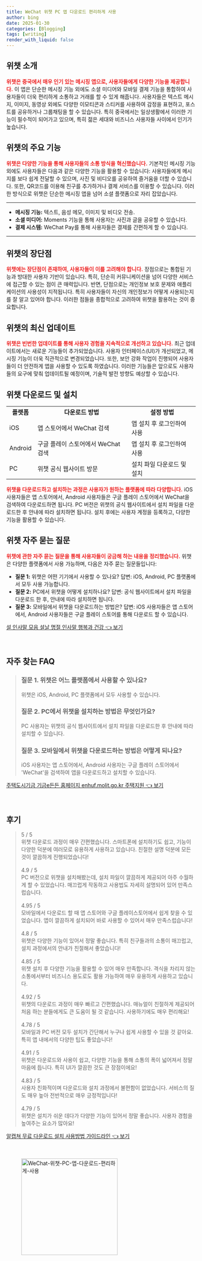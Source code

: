 ```yaml
---
title: WeChat 위챗 PC 앱 다운로드 편리하게 사용
author: bing
date: 2025-01-30
categories: [Blogging]
tags: [writing]
render_with_liquid: false
---
```



<h2 id='위챗_소개'>위챗 소개</h2>

<p><b><span style="color: #ee2323;">위챗은 중국에서 매우 인기 있는 메시징 앱으로, 사용자들에게 다양한 기능을 제공합니다.</span></b> 이 앱은 단순한 메시징 기능 외에도 소셜 미디어와 모바일 결제 기능을 통합하여 사용자들이 더욱 편리하게 소통하고 거래를 할 수 있게 해줍니다. 사용자들은 텍스트 메시지, 이미지, 동영상 외에도 다양한 이모티콘과 스티커를 사용하여 감정을 표현하고, 포스트를 공유하거나 그룹채팅을 할 수 있습니다. 특히 중국에서는 일상생활에서 이러한 기능이 필수적이 되어가고 있으며, 특히 젊은 세대와 비즈니스 사용자들 사이에서 인기가 높습니다.</p>

<h2 id='위챗_기능'>위챗의 주요 기능</h2>

<p><b><span style="color: #ee2323;">위챗은 다양한 기능을 통해 사용자들의 소통 방식을 혁신했습니다.</span></b> 기본적인 메시징 기능 외에도 사용자들은 다음과 같은 다양한 기능을 활용할 수 있습니다: 사용자들에게 메시지를 보다 쉽게 전달할 수 있으며, 사진 및 비디오를 공유하여 즐거움을 더할 수 있습니다. 또한, QR코드를 이용해 친구를 추가하거나 결제 서비스를 이용할 수 있습니다. 이러한 방식으로 위챗은 단순한 메시징 앱을 넘어 소셜 플랫폼으로 자리 잡았습니다.</p>

<hr />

<ul>
    <li><b>메시징 기능:</b> 텍스트, 음성 메모, 이미지 및 비디오 전송.</li>
    <li><b>소셜 미디어:</b> Moments 기능을 통해 사용자는 사진과 글을 공유할 수 있습니다.</li>
    <li><b>결제 시스템:</b> WeChat Pay를 통해 사용자들은 결제를 간편하게 할 수 있습니다.</li>
</ul>

<hr />

<h2 id='위챗_장단점'>위챗의 장단점</h2>

<p><b><span style="color: #ee2323;">위챗에는 장단점이 존재하여, 사용자들이 이를 고려해야 합니다.</span></b> 장점으로는 통합된 기능과 방대한 사용자 기반이 있습니다. 특히, 단순히 커뮤니케이션을 넘어 다양한 서비스에 접근할 수 있는 점이 큰 매력입니다. 반면, 단점으로는 개인정보 보호 문제와 애플리케이션의 사용성이 지적됩니다. 특히 사용자들이 자신의 개인정보가 어떻게 사용되는지를 잘 알고 있어야 합니다. 이러한 점들을 종합적으로 고려하여 위챗을 활용하는 것이 중요합니다.</p>

<h2 id='위챗_업데이트'>위챗의 최신 업데이트</h2>

<p><b><span style="color: #ee2323;">위챗은 빈번한 업데이트를 통해 사용자 경험을 지속적으로 개선하고 있습니다.</span></b> 최근 업데이트에서는 새로운 기능들이 추가되었습니다. 사용자 인터페이스(UI)가 개선되었고, 메시징 기능이 더욱 직관적으로 변경되었습니다. 또한, 보안 강화 작업이 진행되어 사용자들이 더 안전하게 앱을 사용할 수 있도록 하였습니다. 이러한 기능들은 앞으로도 사용자들의 요구에 맞춰 업데이트될 예정이며, 기술적 발전 방향도 예상할 수 있습니다.</p>

<h2 id='위챗_다운로드_및_설치'>위챗 다운로드 및 설치</h2>

<table>
    <tr>
        <td style="text-align: center; height: 17px;"><b>플랫폼</b></td>
        <td style="text-align: center; height: 17px;"><b>다운로드 방법</b></td>
        <td style="text-align: center; height: 17px;"><b>설정 방법</b></td>
    </tr>
    <tr>
        <td>iOS</td>
        <td>앱 스토어에서 WeChat 검색</td>
        <td>앱 설치 후 로그인하여 사용</td>
    </tr>
    <tr>
        <td>Android</td>
        <td>구글 플레이 스토어에서 WeChat 검색</td>
        <td>앱 설치 후 로그인하여 사용</td>
    </tr>
    <tr>
        <td>PC</td>
        <td>위챗 공식 웹사이트 방문</td>
        <td>설치 파일 다운로드 및 설치</td>
    </tr>
</table>

<p><b><span style="color: #ee2323;">위챗을 다운로드하고 설치하는 과정은 사용자가 원하는 플랫폼에 따라 다양합니다.</span></b> iOS 사용자들은 앱 스토어에서, Android 사용자들은 구글 플레이 스토어에서 WeChat을 검색하여 다운로드하면 됩니다. PC 버전은 위챗의 공식 웹사이트에서 설치 파일을 다운로드한 후 안내에 따라 설치하면 됩니다. 설치 후에는 사용자 계정을 등록하고, 다양한 기능을 활용할 수 있습니다.</p>

<h2 id='위챗_자주_묻는_질문'>위챗 자주 묻는 질문</h2>

<p><b><span style="color: #ee2323;">위챗에 관한 자주 묻는 질문을 통해 사용자들이 궁금해 하는 내용을 정리했습니다.</span></b> 위챗은 다양한 플랫폼에서 사용 가능하며, 다음은 자주 묻는 질문들입니다:</p>

<ul>
    <li><b>질문 1:</b> 위챗은 어떤 기기에서 사용할 수 있나요? 답변: iOS, Android, PC 플랫폼에서 모두 사용 가능합니다.</li>
    <li><b>질문 2:</b> PC에서 위챗을 어떻게 설치하나요? 답변: 공식 웹사이트에서 설치 파일을 다운로드 한 후, 안내에 따라 설치하면 됩니다.</li>
    <li><b>질문 3:</b> 모바일에서 위챗을 다운로드하는 방법은? 답변: iOS 사용자들은 앱 스토어에서, Android 사용자들은 구글 플레이 스토어를 통해 다운로드 할 수 있습니다.</li>
</ul>


<p><a class="click-button" title="설 인사말 모음 설날 명절 인사말 행복과 건강" href="https://yellowplanner.github.io/posts/%EC%84%A4-%EC%9D%B8%EC%82%AC%EB%A7%90-%EB%AA%A8%EC%9D%8C-%EC%84%A4%EB%82%A0-%EB%AA%85%EC%A0%88-%EC%9D%B8%EC%82%AC%EB%A7%90-%ED%96%89%EB%B3%B5%EA%B3%BC-%EA%B1%B4%EA%B0%95/" rel="dofollow">설 인사말 모음 설날 명절 인사말 행복과 건강 👈 보기</a></p><br>
<h2 id='자주_찾는_FAQ'>자주 찾는 FAQ</h2>
<div itemscope="" itemtype="https://schema.org/FAQPage"> 
<blockquote> 
<div itemscope="" itemprop="mainEntity" itemtype="https://schema.org/Question"> 
<h3 itemprop="name">질문 1. 위챗은 어느 플랫폼에서 사용할 수 있나요?</h3> 
<div itemscope="" itemprop="acceptedAnswer" itemtype="https://schema.org/Answer"> 
<span itemprop="text"> 
<p>위챗은 iOS, Android, PC 플랫폼에서 모두 사용할 수 있습니다.</p> 
</span> 
</div> 
</div> 

<div itemscope="" itemprop="mainEntity" itemtype="https://schema.org/Question"> 
<h3 itemprop="name">질문 2. PC에서 위챗을 설치하는 방법은 무엇인가요?</h3> 
<div itemscope="" itemprop="acceptedAnswer" itemtype="https://schema.org/Answer"> 
<span itemprop="text"> 
<p>PC 사용자는 위챗의 공식 웹사이트에서 설치 파일을 다운로드한 후 안내에 따라 설치할 수 있습니다.</p> 
</span> 
</div> 
</div> 

<div itemscope="" itemprop="mainEntity" itemtype="https://schema.org/Question"> 
<h3 itemprop="name">질문 3. 모바일에서 위챗을 다운로드하는 방법은 어떻게 되나요?</h3> 
<div itemscope="" itemprop="acceptedAnswer" itemtype="https://schema.org/Answer"> 
<span itemprop="text"> 
<p>iOS 사용자는 앱 스토어에서, Android 사용자는 구글 플레이 스토어에서 'WeChat'을 검색하여 앱을 다운로드하고 설치할 수 있습니다.</p> 
</span> 
</div> 
</div> 

</blockquote> 
</div>
<p><a class="click-button" title="주택도시기금 기금e든든 홈페이지 enhuf.molit.go.kr 주택지원" href="https://yellowplanner.github.io/posts/%EC%A3%BC%ED%83%9D%EB%8F%84%EC%8B%9C%EA%B8%B0%EA%B8%88-%EA%B8%B0%EA%B8%88e%EB%93%A0%EB%93%A0-%ED%99%88%ED%8E%98%EC%9D%B4%EC%A7%80-enhuf.molit.go.kr-%EC%A3%BC%ED%83%9D%EC%A7%80%EC%9B%90/" rel="dofollow">주택도시기금 기금e든든 홈페이지 enhuf.molit.go.kr 주택지원 👈 보기</a></p><br>
<h2 id='후기'>후기</h2>
<div itemscope itemtype="https://schema.org/Product">
  <blockquote>
  <div itemprop="review" itemscope itemtype="https://schema.org/Review">
      <div itemprop="reviewRating" itemscope itemtype="https://schema.org/Rating"> <span itemprop="ratingValue">5</span> / <span itemprop="bestRating">5</span> </div>
      <span itemprop="reviewBody">위챗 다운로드 과정이 매우 간편했습니다. 스마트폰에 설치하기도 쉽고, 기능이 다양한 덕분에 여러모로 유용하게 사용하고 있습니다. 친절한 설명 덕분에 모든 것이 깔끔하게 진행되었습니다!</span>
  </div>
  <br>
  <div itemprop="review" itemscope itemtype="https://schema.org/Review">
      <div itemprop="reviewRating" itemscope itemtype="https://schema.org/Rating"> <span itemprop="ratingValue">4.9</span> / <span itemprop="bestRating">5</span> </div>
      <span itemprop="reviewBody">PC 버전으로 위챗을 설치해봤는데, 설치 파일이 깔끔하게 제공되어 아주 수월하게 할 수 있었습니다. 매끄럽게 작동하고 사용법도 자세히 설명되어 있어 만족스럽습니다.</span>
  </div>
  <br>
  <div itemprop="review" itemscope itemtype="https://schema.org/Review">
      <div itemprop="reviewRating" itemscope itemtype="https://schema.org/Rating"> <span itemprop="ratingValue">4.95</span> / <span itemprop="bestRating">5</span> </div>
      <span itemprop="reviewBody">모바일에서 다운로드 할 때 앱 스토어와 구글 플레이스토어에서 쉽게 찾을 수 있었습니다. 앱이 깔끔하게 설치되어 바로 사용할 수 있어서 매우 만족스럽습니다!</span>
  </div>
  <br>
  <div itemprop="review" itemscope itemtype="https://schema.org/Review">
      <div itemprop="reviewRating" itemscope itemtype="https://schema.org/Rating"> <span itemprop="ratingValue">4.8</span> / <span itemprop="bestRating">5</span> </div>
      <span itemprop="reviewBody">위챗은 다양한 기능이 있어서 정말 좋습니다. 특히 친구들과의 소통이 매끄럽고, 설치 과정에서의 안내가 친절해서 좋았습니다!</span>
  </div>
  <br>
  <div itemprop="review" itemscope itemtype="https://schema.org/Review">
      <div itemprop="reviewRating" itemscope itemtype="https://schema.org/Rating"> <span itemprop="ratingValue">4.85</span> / <span itemprop="bestRating">5</span> </div>
      <span itemprop="reviewBody">위챗 설치 후 다양한 기능을 활용할 수 있어 매우 만족합니다. 격식을 차리지 않는 소통에서부터 비즈니스 용도로도 활용 가능하여 매우 유용하게 사용하고 있습니다.</span>
  </div>
  <br>
  <div itemprop="review" itemscope itemtype="https://schema.org/Review">
      <div itemprop="reviewRating" itemscope itemtype="https://schema.org/Rating"> <span itemprop="ratingValue">4.92</span> / <span itemprop="bestRating">5</span> </div>
      <span itemprop="reviewBody">위챗의 다운로드 과정이 매우 빠르고 간편했습니다. 매뉴얼이 친절하게 제공되어 처음 하는 분들에게도 큰 도움이 될 것 같습니다. 사용하기에도 매우 편리해요!</span>
  </div>
  <br>
  <div itemprop="review" itemscope itemtype="https://schema.org/Review">
      <div itemprop="reviewRating" itemscope itemtype="https://schema.org/Rating"> <span itemprop="ratingValue">4.78</span> / <span itemprop="bestRating">5</span> </div>
      <span itemprop="reviewBody">모바일과 PC 버전 모두 설치가 간단해서 누구나 쉽게 사용할 수 있을 것 같아요. 특히 앱 내에서의 다양한 팁도 좋았습니다!</span>
  </div>
  <br>
  <div itemprop="review" itemscope itemtype="https://schema.org/Review">
      <div itemprop="reviewRating" itemscope itemtype="https://schema.org/Rating"> <span itemprop="ratingValue">4.91</span> / <span itemprop="bestRating">5</span> </div>
      <span itemprop="reviewBody">위챗은 다운로드와 사용이 쉽고, 다양한 기능을 통해 소통의 폭이 넓어져서 정말 마음에 듭니다. 특히 UI가 깔끔한 것도 큰 장점이에요!</span>
  </div>
  <br>
  <div itemprop="review" itemscope itemtype="https://schema.org/Review">
      <div itemprop="reviewRating" itemscope itemtype="https://schema.org/Rating"> <span itemprop="ratingValue">4.83</span> / <span itemprop="bestRating">5</span> </div>
      <span itemprop="reviewBody">사용자 친화적이며 다운로드와 설치 과정에서 불편함이 없었습니다. 서비스의 질도 매우 높아 전반적으로 매우 긍정적입니다!</span>
  </div>
  <br>
  <div itemprop="review" itemscope itemtype="https://schema.org/Review">
      <div itemprop="reviewRating" itemscope itemtype="https://schema.org/Rating"> <span itemprop="ratingValue">4.79</span> / <span itemprop="bestRating">5</span> </div>
      <span itemprop="reviewBody">위챗은 설치가 쉬운 데다가 다양한 기능이 있어서 정말 좋습니다. 사용자 경험을 높여주는 요소가 많아요!</span>
  </div>
  </blockquote>
</div>
<p><a class="click-button" title="알캡쳐 무료 다운로드 설치 사용방법 가이드라인" href="https://yellowplanner.github.io/posts/%EC%95%8C%EC%BA%A1%EC%B3%90-%EB%AC%B4%EB%A3%8C-%EB%8B%A4%EC%9A%B4%EB%A1%9C%EB%93%9C-%EC%84%A4%EC%B9%98-%EC%82%AC%EC%9A%A9%EB%B0%A9%EB%B2%95-%EA%B0%80%EC%9D%B4%EB%93%9C%EB%9D%BC%EC%9D%B8/" rel="dofollow">알캡쳐 무료 다운로드 설치 사용방법 가이드라인 👈 보기</a></p><br>
<figure class="image"><img src="https://yellowplanner.github.io/assets/img/thumbnail/WeChat-위챗-PC-앱-다운로드-편리하게-사용.webp" alt="WeChat-위챗-PC-앱-다운로드-편리하게-사용" width="256" height="256"></figure>